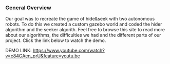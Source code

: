 ### General Overview

Our goal was to recreate the game of hide&seek with two autonomous robots. To do this we created a custom gazebo world and coded the hider algorithm and the seeker algorith. Feel free to browse this site to read more about our algorithms, the difficulties we had and the different parts of our project. Click the link below to watch the demo. 

DEMO LINK: https://www.youtube.com/watch?v=c84GAen_prU&feature=youtu.be
